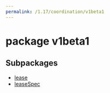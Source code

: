 ```yaml
---
permalink: /1.17/coordination/v1beta1
---
```


# package v1beta1



## Subpackages

* [lease](coordination-v1beta1-lease.md)
* [leaseSpec](coordination-v1beta1-leaseSpec.md)